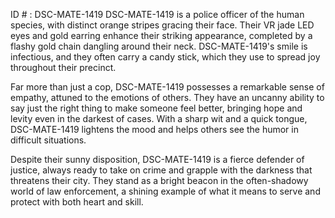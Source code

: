 ID # : DSC-MATE-1419
DSC-MATE-1419 is a police officer of the human species, with distinct orange stripes gracing their face. Their VR jade LED eyes and gold earring enhance their striking appearance, completed by a flashy gold chain dangling around their neck. DSC-MATE-1419's smile is infectious, and they often carry a candy stick, which they use to spread joy throughout their precinct.

Far more than just a cop, DSC-MATE-1419 possesses a remarkable sense of empathy, attuned to the emotions of others. They have an uncanny ability to say just the right thing to make someone feel better, bringing hope and levity even in the darkest of cases. With a sharp wit and a quick tongue, DSC-MATE-1419 lightens the mood and helps others see the humor in difficult situations.

Despite their sunny disposition, DSC-MATE-1419 is a fierce defender of justice, always ready to take on crime and grapple with the darkness that threatens their city. They stand as a bright beacon in the often-shadowy world of law enforcement, a shining example of what it means to serve and protect with both heart and skill.